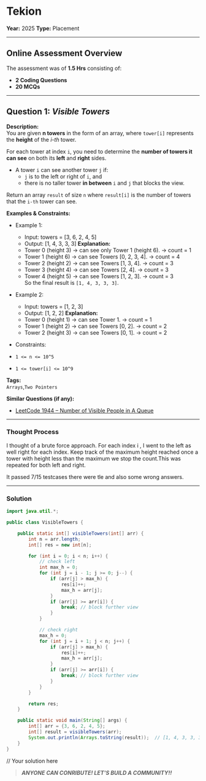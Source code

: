 # Tekion

**Year:** 2025
**Type:** Placement 

---

## Online Assessment Overview  
The assessment was of **1.5 Hrs** consisting of:  
- **2 Coding Questions**  
- **20 MCQs**  


---

## Question 1: *Visible Towers*  
**Description:**  
You are given **n towers** in the form of an array, where `tower[i]` represents the **height** of the *i-th* tower.  

For each tower at index `i`, you need to determine the **number of towers it can see** on both its **left** and **right** sides.  

- A tower `i` can see another tower `j` if:  
  - `j` is to the left or right of `i`, and  
  - there is no taller tower **in between** `i` and `j` that blocks the view.  

Return an array `result` of size `n` where `result[i]` is the number of towers that the `i-th` tower can see.  

**Examples & Constraints:**  
- Example 1:
   - Input: towers = [3, 6, 2, 4, 5]
   - Output: [1, 4, 3, 3, 3] 
   **Explanation:**  
    - Tower 0 (height 3) → can see only Tower 1 (height 6). → count = 1  
    - Tower 1 (height 6) → can see Towers [0, 2, 3, 4]. → count = 4  
    - Tower 2 (height 2) → can see Towers [1, 3, 4]. → count = 3  
    - Tower 3 (height 4) → can see Towers [2, 4]. → count = 3  
    - Tower 4 (height 5) → can see Towers [1, 2, 3]. → count = 3  
    So the final result is `[1, 4, 3, 3, 3]`.  

- Example 2:
    - Input: towers = [1, 2, 3]
    - Output: [1, 2, 2]
    **Explanation:**  
    - Tower 0 (height 1) → can see Tower 1. → count = 1  
    - Tower 1 (height 2) → can see Towers [0, 2]. → count = 2  
    - Tower 2 (height 3) → can see Towers [0, 1]. → count = 2  

- Constraints:
- `1 <= n <= 10^5`  
- `1 <= tower[i] <= 10^9`  

**Tags:**  
`Arrays`,`Two Pointers` 

**Similar Questions (if any):**  
- [LeetCode 1944 – Number of Visible People in A Queue](https://leetcode.com/problems/number-of-visible-people-in-a-queue/description/)  

---

### Thought Process  
I thought of a brute force approach. For each index i , I went to the left as well right for each index. Keep track of the maximum height reached once a tower with height less than the maximum we stop the count.This was repeated for both left and right.

It passed 7/15 testcases there were tle and also some wrong answers.

---

### Solution  
```java
import java.util.*;

public class VisibleTowers {

    public static int[] visibleTowers(int[] arr) {
        int n = arr.length;
        int[] res = new int[n];

        for (int i = 0; i < n; i++) {
            // check left
            int max_h = 0;
            for (int j = i - 1; j >= 0; j--) {
                if (arr[j] > max_h) {
                    res[i]++;
                    max_h = arr[j];
                }
                if (arr[j] >= arr[i]) {
                    break; // block further view
                }
            }

            // check right
            max_h = 0;
            for (int j = i + 1; j < n; j++) {
                if (arr[j] > max_h) {
                    res[i]++;
                    max_h = arr[j];
                }
                if (arr[j] >= arr[i]) {
                    break; // block further view
                }
            }
        }

        return res;
    }

    public static void main(String[] args) {
        int[] arr = {3, 6, 2, 4, 5};
        int[] result = visibleTowers(arr);
        System.out.println(Arrays.toString(result));  // [1, 4, 3, 3, 3]
    }
}
``` 


// Your solution here
> ***ANYONE CAN CONRIBUTE! LET'S BUILD A COMMUNITY!!***